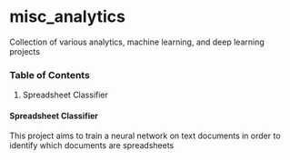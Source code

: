 # misc_analytics
Collection of various analytics, machine learning, and deep learning projects

### Table of Contents
1) Spreadsheet Classifier

#### Spreadsheet Classifier
This project aims to train a neural network on text documents in order to identify which documents are spreadsheets
